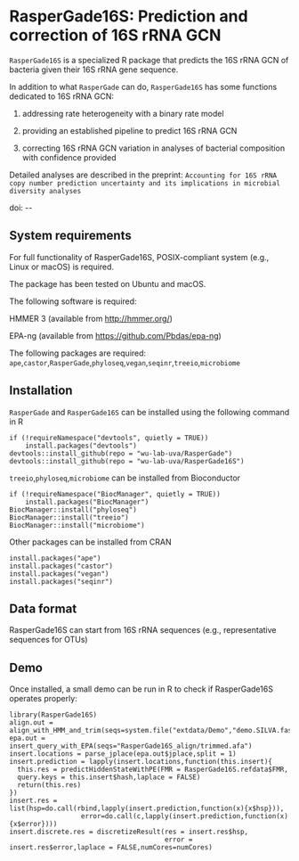 # RasperGade16S: Prediction and correction of 16S rRNA GCN
`RasperGade16S` is a specialized R package that predicts the 16S rRNA GCN of bacteria given their 16S rRNA gene sequence.

In addition to what `RasperGade` can do, `RasperGade16S` has some functions dedicated to 16S rRNA GCN:

1. addressing rate heterogeneity with a binary rate model

2. providing an established pipeline to predict 16S rRNA GCN 

3. correcting 16S rRNA GCN variation in analyses of bacterial composition with confidence provided

Detailed analyses are described in the preprint: `Accounting for 16S rRNA copy number prediction uncertainty and its implications in microbial diversity analyses`

doi: --

## System requirements
For full functionality of RasperGade16S, POSIX-compliant system (e.g., Linux or macOS) is required.

The package has been tested on Ubuntu and macOS.

The following software is required:

HMMER 3 (available from http://hmmer.org/)

EPA-ng (available from  https://github.com/Pbdas/epa-ng)

The following packages are required:
`ape`,`castor`,`RasperGade`,`phyloseq`,`vegan`,`seqinr`,`treeio`,`microbiome`

## Installation
`RasperGade` and `RasperGade16S` can be installed using the following command in R
```
if (!requireNamespace("devtools", quietly = TRUE))
    install.packages("devtools")
devtools::install_github(repo = "wu-lab-uva/RasperGade")
devtools::install_github(repo = "wu-lab-uva/RasperGade16S")
```
`treeio`,`phyloseq`,`microbiome` can be installed from Bioconductor
```
if (!requireNamespace("BiocManager", quietly = TRUE))
    install.packages("BiocManager")
BiocManager::install("phyloseq")
BiocManager::install("treeio")
BiocManager::install("microbiome")
```
Other packages can be installed from CRAN
```
install.packages("ape")
install.packages("castor")
install.packages("vegan")
install.packages("seqinr")
```
## Data format
RasperGade16S can start from 16S rRNA sequences (e.g., representative sequences for OTUs)

## Demo 
Once installed, a small demo can be run in R to check if RasperGade16S operates properly:
```
library(RasperGade16S)
align.out = align_with_HMM_and_trim(seqs=system.file("extdata/Demo","demo.SILVA.fasta",package="RasperGade16S",mustWork=TRUE))
epa.out = insert_query_with_EPA(seqs="RasperGade16S_align/trimmed.afa")
insert.locations = parse_jplace(epa.out$jplace,split = 1)
insert.prediction = lapply(insert.locations,function(this.insert){
  this.res = predictHiddenStateWithPE(FMR = RasperGade16S.refdata$FMR,
  query.keys = this.insert$hash,laplace = FALSE)
  return(this.res)
})
insert.res = list(hsp=do.call(rbind,lapply(insert.prediction,function(x){x$hsp})),
                  error=do.call(c,lapply(insert.prediction,function(x){x$error})))
insert.discrete.res = discretizeResult(res = insert.res$hsp,
                                       error = insert.res$error,laplace = FALSE,numCores=numCores)
```
